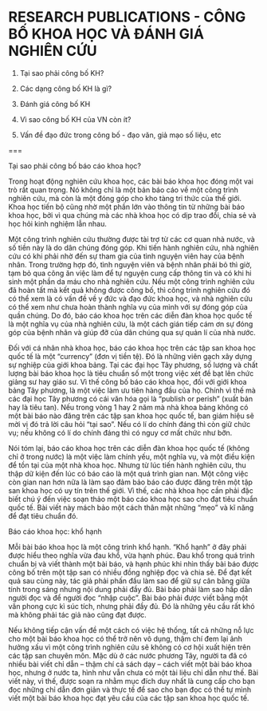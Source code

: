 # RESEARCH PUBLICATIONS - CÔNG BỐ KHOA HỌC VÀ ĐÁNH GIÁ NGHIÊN CỨU

1. Tại sao phải công bố KH?

2. Các dạng công bố KH là gì?

3. Đánh giá công bố KH

4. Vì sao công bố KH của VN còn ít?

5. Vấn đề đạo đức trong công bố - đạo văn, giả mạo số liệu, etc

===

Tại sao phải công bố báo cáo khoa học?

Trong hoạt động nghiên cứu khoa học, các bài báo khoa học đóng một vai trò rất quan trọng. Nó không chỉ là một bản báo cáo về một công trình nghiên cứu, mà còn là một đóng góp cho kho tàng tri thức của thế giới. Khoa học tiến bộ cũng nhờ một phần lớn vào thông tin từ những bài báo khoa học, bởi vì qua chúng mà các nhà khoa học có dịp trao đổi, chia sẻ và học hỏi kinh nghiệm lẫn nhau.

Một công trình nghiên cứu thường được tài trợ từ các cơ quan nhà nước, và số tiền này là do dân chúng đóng góp. Khi tiến hành nghiên cứu, nhà nghiên cứu có khi phải nhờ đến sự tham gia của tình nguyện viên hay của bệnh nhân. Trong trường hợp đó, tình nguyện viên và bệnh nhân phải bỏ thì giờ, tạm bỏ qua công ăn việc làm để tự nguyện cung cấp thông tin và có khi hi sinh một phần da máu cho nhà nghiên cứu. Nếu một công trình nghiên cứu đã hoàn tất mà kết quả không được công bố, thì công trình nghiên cứu đó có thể xem là có vấn đề về y đức và đạo đức khoa học, và nhà nghiên cứu có thể xem như chưa hoàn thành nghĩa vụ của mình với sự đóng góp của quần chúng. Do đó, báo cáo khoa học trên các diễn đàn khoa học quốc tế là một nghĩa vụ của nhà nghiên cứu, là một cách gián tiếp cám ơn sự đóng góp của bệnh nhân và giúp đỡ của dân chúng qua sự quản lí của nhà nước.

Đối với cá nhân nhà khoa học, báo cáo khoa học trên các tập san khoa học quốc tế là một “currency” (đơn vị tiền tệ). Đó là những viên gạch xây dựng sự nghiệp của giới khoa bảng. Tại các đại học Tây phương, số lượng và chất lượng bài báo khoa học là tiêu chuẩn số một trong việc xét đề bạt lên chức giảng sư hay giáo sư. Vì thế công bố báo cáo khoa học, đối với giới khoa bảng Tây phương, là một việc làm ưu tiên hàng đầu của họ. Chính vì thế mà các đại học Tây phương có cái văn hóa gọi là “publish or perish” (xuất bản hay là tiêu tan). Nếu trong vòng 1 hay 2 năm mà nhà khoa bảng không có một bài báo nào đăng trên các tập san khoa học quốc tế, ban giám hiệu sẽ mời vị đó trả lời câu hỏi “tại sao”. Nếu có lí do chính đáng thì còn giữ chức vụ; nếu không có lí do chính đáng thì có nguy cơ mất chức như bỡn.

Nói tóm lại, báo cáo khoa học trên các diễn đàn khoa học quốc tế (không chỉ ở trong nước) là một việc làm chính yếu, một nghĩa vụ, và một điều kiện để tồn tại của một nhà khoa học. Nhưng từ lúc tiến hành nghiên cứu, thu thập dữ kiện đến lúc có báo cáo là một quá trình gian nan. Một công việc còn gian nan hơn nữa là làm sao đảm bảo báo cáo được đăng trên một tập san khoa học có uy tín trên thế giới. Vì thế, các nhà khoa học cần phải đặc biết chú ý đến việc soạn thảo một báo cáo khoa học sao cho đạt tiêu chuẩn quốc tế. Bài viết này mách bảo một cách thân mật những “mẹo” và kĩ năng để đạt tiêu chuẩn đó.

Báo cáo khoa học: khổ hạnh

Mỗi bài báo khoa học là một công trình khổ hạnh. “Khổ hạnh” ở đây phải được hiểu theo nghĩa vừa đau khổ, vừa hạnh phúc. Đau khổ trong quá trình chuẩn bị và viết thành một bài báo, và hạnh phúc khi nhìn thấy bài báo được công bố trên một tập san có nhiều đồng nghiệp đọc và chia sẻ. Để đạt kết quả sau cùng này, tác giả phải phấn đấu làm sao để giữ sự cân bằng giữa tính trong sáng nhưng nội dung phải đầy đủ. Bài báo phải làm sao hấp dẫn người đọc và để người đọc “nhập cuộc”. Bài báo phải được viết bằng một văn phong cực kì súc tích, nhưng phải đầy đủ. Đó là những yêu cầu rất khó mà không phải tác giả nào cũng đạt được.

Nếu không tiếp cận vấn đề một cách có việc hệ thống, tất cả những nỗ lực cho một bài báo khoa học có thể trở nên vô dụng, thậm chí đem lại ảnh hưởng xấu vì một công trình nghiên cứu sẽ không có cơ hội xuất hiện trên các tập san chuyên môn. Mặc dù ở các nước phương Tây, người ta đã có nhiều bài viết chỉ dẫn – thậm chí cả sách dạy – cách viết một bài báo khoa học, nhưng ở nước ta, hình như vẫn chưa có một tài liệu chỉ dẫn như thế. Bài viết này, vì thế, được soạn ra nhằm mục đích duy nhất là cung cấp cho bạn đọc những chỉ dẫn đơn giản và thực tế để sao cho bạn đọc có thể tự mình viết một bài báo khoa học đạt yêu cầu của các tập san khoa học quốc tế.
